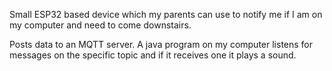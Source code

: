 Small ESP32 based device which my parents can use to notify me if I am on my computer and need to come downstairs.

Posts data to an MQTT server. A java program on my computer listens for messages on the specific topic and if it receives one it plays a sound.